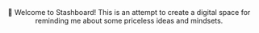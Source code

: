 <br/>
<br/>
<p align="center">
💾 Welcome to Stashboard!
This is an attempt to create a digital space for reminding me about some priceless ideas and mindsets.
</p>
